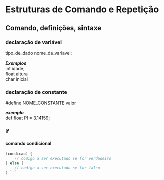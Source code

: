 # Estruturas de Comando e Repetição
## Comando, definições, sintaxe

### declaração de variável

tipo_de_dado nome_da_variavel;

***Exemplos*** <br>
int idade; <br>
float altura<br>
char inicial<br>

### declaração de constante
 
#define NOME_CONSTANTE valor

***exemplo*** <br>
def float PI = 3.14159;

### if
#### comando condicional

```c  
(condicao) {
    // codigo a ser executado se for verdadeiro
} else {
    // codigo a ser executado se for falso
} ```